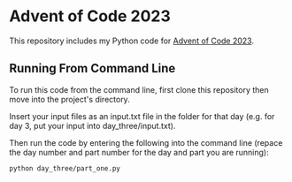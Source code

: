 # Advent of Code 2023

This repository includes my Python code for [Advent of Code 2023](https://adventofcode.com/).

## Running From Command Line

To run this code from the command line, first clone this repository then move into the project's directory.

Insert your input files as an input.txt file in the folder for that day (e.g. for day 3, put your input into day_three/input.txt).

Then run the code by entering the following into the command line (repace the day number and part number for the day and part you are running):

```
python day_three/part_one.py
```
